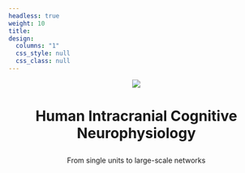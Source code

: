 ```yaml
---
headless: true
weight: 10
title:
design:
  columns: "1"
  css_style: null
  css_class: null
---
```

<p align="center"><img src="logo-300.jpg"></p>


# <p align=center> Human Intracranial Cognitive Neurophysiology</p>
<p align=center>From single units to large-scale networks</p>
